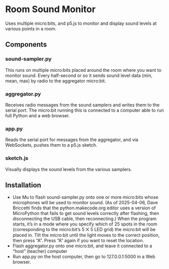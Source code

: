 # Room Sound Monitor

Uses multiple micro:bits, and p5.js to monitor and display sound levels at various points in a room.

## Components

### sound-sampler.py
This runs on multiple micro:bits placed around the room where you want to monitor sound.
Every half-second or so it sends sound level data (min, mean, max) by radio to the aggregator
micro:bit.

### aggregator.py
Receives radio messages from the sound samplers and writes them to the serial port. The
micro:bit running this is connected to a computer able to run full Python and a web browser.

### app.py
Reads the serial port for messages from the aggregator, and via WebSockets, pushes them
to a p5.js sketch.

### sketch.js
Visually displays the sound levels from the various samplers.

## Installation
- Use Mu to flash sound-sampler.py onto one or more micro:bits whose microphones will
be used to monitor sound. (As of 2025-04-06, Dave Briccetti finds that the
python.makecode.org editor uses a version of MicroPython that fails to get sound
levels correctly after flashing, then disconnecting the USB cable, then reconnecting.)
When the program starts, it’s in a mode where you specify which of 25 spots in the
room (corresponding to the micro:bit’s 5 ⨉ 5 LED grid) the micro:bit will be placed in.
Tilt the micro:bit until the light moves to the correct position, then press “A”.
Press “A” again if you want to reset the location.
- Flash aggregator.py onto one micro:bit, and leave it connected to a “host” (teacher)
computer
- Run app.py on the host computer, then go to 127.0.0.1:5000 in a Web browser.
